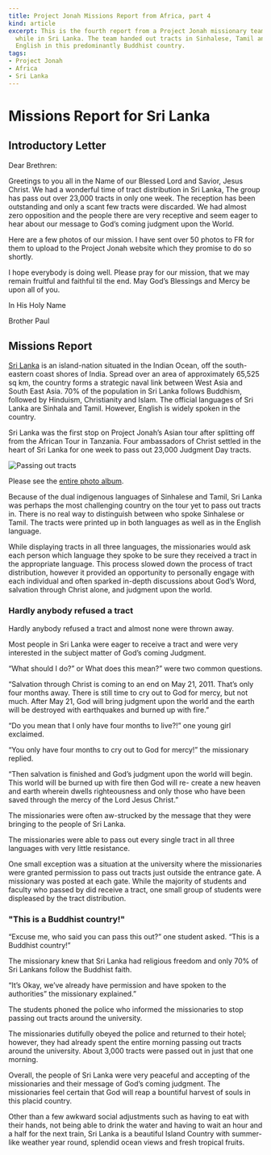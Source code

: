 ```yaml
---
title: Project Jonah Missions Report from Africa, part 4
kind: article
excerpt: This is the fourth report from a Project Jonah missionary team 
  while in Sri Lanka. The team handed out tracts in Sinhalese, Tamil and 
  English in this predominantly Buddhist country. 
tags:
- Project Jonah
- Africa
- Sri Lanka
---
```

# Missions Report for Sri Lanka

## Introductory Letter

Dear Brethren:

Greetings to you all in the Name of our Blessed Lord and Savior, Jesus
Christ.  We had a wonderful time of tract distribution in Sri Lanka,
The group has pass out over 23,000 tracts in only one week. The reception
has been outstanding and only a scant few tracts were discarded. We had
almost zero opposition and the people there are very receptive and seem
eager to hear about our message to God&rsquo;s coming judgment upon the World.

Here are a few photos of our mission.  I have sent over 50 photos to FR
for them to upload to the Project Jonah website which they promise to
do so shortly.

I hope everybody is doing well. Please pray for our mission, that we
may remain fruitful and faithful til the end. May God&rsquo;s Blessings and
Mercy be upon all of you.

In His Holy Name

Brother Paul

## Missions Report

[Sri Lanka](http://en.wikipedia.org/wiki/Sri_Lanka)
is an island-nation situated in the Indian Ocean, off the
south-eastern coast shores of India. Spread over an area of approximately
65,525 sq km, the country forms a strategic naval link between West Asia
and South East Asia. 70% of the population in Sri Lanka follows Buddhism,
followed by Hinduism, Christianity and Islam. The official languages of
Sri Lanka are Sinhala and Tamil. However, English is widely spoken in
the country.

Sri Lanka was the first stop on Project Jonah’s Asian tour after
splitting off from the African Tour in Tanzania.  Four ambassadors of
Christ settled in the heart of Sri Lanka for one week to pass out 23,000
Judgment Day tracts.

![Passing out tracts](http://www.ebiblefellowship.com/gallery/d/3989-2/SteveScottShri.jpg)

Please see the [entire photo album](http://www.ebiblefellowship.com/gallery/v/project_jonah/sri_lanka_tract_trip/).

Because of the dual indigenous languages of Sinhalese and Tamil, Sri
Lanka was perhaps the most challenging country on the tour yet to pass
out tracts in.  There is no real way to distinguish between who spoke
Sinhalese or Tamil. The tracts were printed up in both languages as well
as in the English language.

While displaying tracts in all three languages, the missionaries would
ask each person which language they spoke to be sure they received a
tract in the appropriate language.  This process slowed down the process
of tract distribution, however it provided an opportunity to personally
engage with each individual and often sparked in-depth discussions about
God’s Word, salvation through Christ alone, and judgment upon the world.

### Hardly anybody refused a tract

Hardly anybody refused a tract and almost none were thrown away.

Most people in Sri Lanka were eager to receive a tract and were very
interested in the subject matter of God’s coming Judgment.

“What should I do?” or What does this mean?” were two common
questions.

“Salvation through Christ is coming to an end on May 21, 2011. That’s
only four months away. There is still time to cry out to God for mercy,
but not much. After May 21, God will bring judgment upon the world and
the earth will be destroyed with earthquakes and burned up with fire.”

“Do you mean that I only have four months to live?!” one young girl
exclaimed.

“You only have four months to cry out to God for mercy!” the missionary
replied.

“Then salvation is finished and God’s judgment upon the world will
begin. This world will be burned up with fire then God will re- create
a new heaven and earth wherein dwells righteousness and only those who
have been saved through the mercy of the Lord Jesus Christ.”

The missionaries were often aw-strucked by the message that they were
bringing to the people of Sri Lanka.

The missionaries were able to pass out every single tract in all three
languages with very little resistance.

One small exception was a situation at the university where the
missionaries were granted permission to pass out tracts just outside
the entrance gate.  A missionary was posted at each gate. While the
majority of students and faculty who passed by did receive a tract,
one small group of students were displeased by the tract distribution.

### "This is a Buddhist country!"

“Excuse me, who said you can pass this out?” one student
asked. “This is a Buddhist country!”

The missionary knew that Sri Lanka had religious freedom and only 70%
of Sri Lankans follow the Buddhist faith.

“It’s Okay, we’ve already have permission and have spoken to the
authorities” the missionary explained.”

The students phoned the police who informed the missionaries to stop
passing out tracts around the university.

The missionaries dutifully obeyed the police and returned to their hotel;
however, they had already spent the entire morning passing out tracts
around the university. About 3,000 tracts were passed out in just that
one morning.

Overall, the people of Sri Lanka were very peaceful and accepting of
the missionaries and their message of God’s coming judgment. The
missionaries feel certain that God will reap a bountiful harvest of
souls in this placid country.

Other than a few awkward social adjustments such as having to eat with
their hands, not being able to drink the water and having to wait an
hour and a half for the next train, Sri Lanka is a beautiful Island
Country with summer-like weather year round, splendid ocean views and
fresh tropical fruits.

